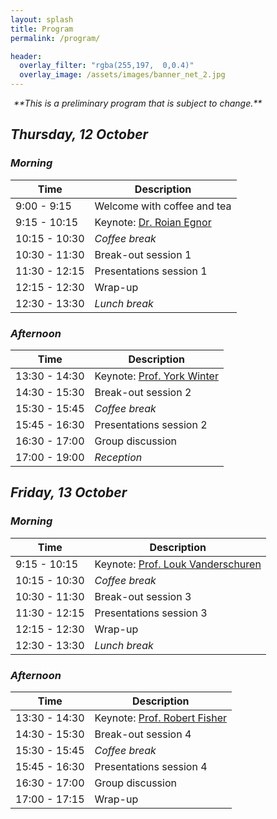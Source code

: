 ```yaml
---
layout: splash
title: Program
permalink: /program/

header:
  overlay_filter: "rgba(255,197,  0,0.4)"
  overlay_image: /assets/images/banner_net_2.jpg
---
```


<div id="errorAttendance" markdown="span" class="notice--warning">
    <i class="fa fa-exclamation-triangle" aria-hidden="true" />
    <span style="margin-left: 5px;">**This is a preliminary program that is subject to change.**</span>
</div>

## Thursday, 12 October
### Morning

| Time          | Description                        |
| ------------- | -----------------------------      |
| 9:00 - 9:15   | Welcome with coffee and tea        |
| 9:15 - 10:15  | Keynote: [Dr. Roian Egnor](/egnor) |
| 10:15 - 10:30 | *Coffee break*                     |
| 10:30 - 11:30 | Break-out session 1                |
| 11:30 - 12:15 | Presentations session 1            |
| 12:15 - 12:30 | Wrap-up                            |
| 12:30 - 13:30 | *Lunch break*                      |

### Afternoon

| Time          | Description                           |
| ------------- | -----------------------------         |
| 13:30 - 14:30 | Keynote: [Prof. York Winter](/winter) |
| 14:30 - 15:30 | Break-out session 2                   |
| 15:30 - 15:45 | *Coffee break*                        |
| 15:45 - 16:30 | Presentations session 2               |
| 16:30 - 17:00 | Group discussion                      |
| 17:00 - 19:00 | *Reception*                           |


## Friday, 13 October
### Morning

| Time          | Description                                         |
| ------------- | -----------------------------                       |
| 9:15 - 10:15  | Keynote: [Prof. Louk Vanderschuren](/vanderschuren) |
| 10:15 - 10:30 | *Coffee break*                                      |
| 10:30 - 11:30 | Break-out session 3                                 |
| 11:30 - 12:15 | Presentations session 3                             |
| 12:15 - 12:30 | Wrap-up                                             |
| 12:30 - 13:30 | *Lunch break*                                       |

### Afternoon

| Time          | Description                             |
| ------------- | -----------------------------           |
| 13:30 - 14:30 | Keynote: [Prof. Robert Fisher](/fisher) |
| 14:30 - 15:30 | Break-out session 4                     |
| 15:30 - 15:45 | *Coffee break*                          |
| 15:45 - 16:30 | Presentations session 4                 |
| 16:30 - 17:00 | Group discussion                        |
| 17:00 - 17:15 | Wrap-up                                 |
